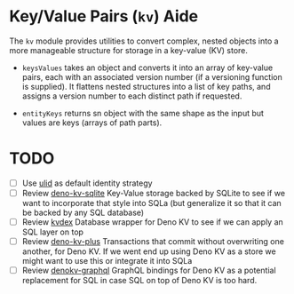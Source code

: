 # Key/Value Pairs (`kv`) Aide

The `kv` module provides utilities to convert complex, nested objects into a
more manageable structure for storage in a key-value (KV) store.

- `keysValues` takes an object and converts it into an array of key-value pairs,
  each with an associated version number (if a versioning function is supplied).
  It flattens nested structures into a list of key paths, and assigns a version
  number to each distinct path if requested.

* `entityKeys` returns sn object with the same shape as the input but values are
  keys (arrays of path parts).

# TODO

- [ ] Use [ulid](https://deno.land/x/ulid) as default identity strategy
- [ ] Review [deno-kv-sqlite](https://github.com/jsejcksn/deno-kv-sqlite)
      Key-Value storage backed by SQLite to see if we want to incorporate that
      style into SQLa (but generalize it so that it can be backed by any SQL
      database)
- [ ] Review [kvdex](https://github.com/oliver-oloughlin/kvdex) Database wrapper
      for Deno KV to see if we can apply an SQL layer on top
- [ ] Review [deno-kv-plus](https://github.com/Kycermann/deno-kv-plus)
      Transactions that commit without overwriting one another, for Deno KV. If
      we went end up using Deno KV as a store we might want to use this or
      integrate it into SQLa
- [ ] Review [denokv-graphql](https://github.com/vwkd/denokv-graphql) GraphQL
      bindings for Deno KV as a potential replacement for SQL in case SQL on top
      of Deno KV is too hard.

